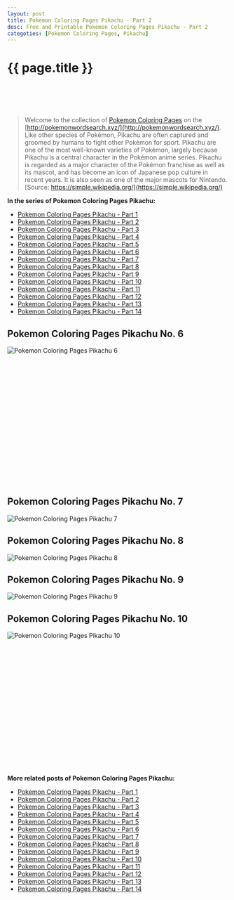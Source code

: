 ```yaml
---
layout: post
title: Pokemon Coloring Pages Pikachu - Part 2
desc: Free and Printable Pokemon Coloring Pages Pikachu - Part 2
categoties: [Pokemon Coloring Pages, Pikachu]
---
```

{{ page.title }}
================
<script async src="//pagead2.googlesyndication.com/pagead/js/adsbygoogle.js"></script><!-- UnderTitleAds --> <ins class="adsbygoogle" style="display:inline-block;width:468px;height:60px" data-ad-client="ca-pub-6753140515841889" data-ad-slot="4010138290"></ins><script> (adsbygoogle = window.adsbygoogle || []).push({}); </script>

> Welcome to the collection of [Pokemon Coloring Pages](http://pokemonwordsearch.xyz/) on the [http://pokemonwordsearch.xyz/](http://pokemonwordsearch.xyz/). Like other species of Pokémon, Pikachu are often captured and groomed by humans to fight other Pokémon for sport. Pikachu are one of the most well-known varieties of Pokémon, largely because Pikachu is a central character in the Pokémon anime series. Pikachu is regarded as a major character of the Pokémon franchise as well as its mascot, and has become an icon of Japanese pop culture in recent years. It is also seen as one of the major mascots for Nintendo. [Source: https://simple.wikipedia.org/](https://simple.wikipedia.org/)

**In the series of Pokemon Coloring Pages Pikachu:**

* [Pokemon Coloring Pages Pikachu - Part 1](http://pokemonwordsearch.xyz/2018/04/26/Pokemon-Coloring-Pages-Pikachu-part-1.html)
* [Pokemon Coloring Pages Pikachu - Part 2](http://pokemonwordsearch.xyz/2018/04/26/Pokemon-Coloring-Pages-Pikachu-part-2.html)
* [Pokemon Coloring Pages Pikachu - Part 3](http://pokemonwordsearch.xyz/2018/04/26/Pokemon-Coloring-Pages-Pikachu-part-3.html)
* [Pokemon Coloring Pages Pikachu - Part 4](http://pokemonwordsearch.xyz/2018/04/26/Pokemon-Coloring-Pages-Pikachu-part-4.html)
* [Pokemon Coloring Pages Pikachu - Part 5](http://pokemonwordsearch.xyz/2018/04/26/Pokemon-Coloring-Pages-Pikachu-part-5.html)
* [Pokemon Coloring Pages Pikachu - Part 6](http://pokemonwordsearch.xyz/2018/04/26/Pokemon-Coloring-Pages-Pikachu-part-6.html)
* [Pokemon Coloring Pages Pikachu - Part 7](http://pokemonwordsearch.xyz/2018/04/26/Pokemon-Coloring-Pages-Pikachu-part-7.html)
* [Pokemon Coloring Pages Pikachu - Part 8](http://pokemonwordsearch.xyz/2018/04/26/Pokemon-Coloring-Pages-Pikachu-part-8.html)
* [Pokemon Coloring Pages Pikachu - Part 9](http://pokemonwordsearch.xyz/2018/04/26/Pokemon-Coloring-Pages-Pikachu-part-9.html)
* [Pokemon Coloring Pages Pikachu - Part 10](http://pokemonwordsearch.xyz/2018/04/26/Pokemon-Coloring-Pages-Pikachu-part-10.html)
* [Pokemon Coloring Pages Pikachu - Part 11](http://pokemonwordsearch.xyz/2018/04/26/Pokemon-Coloring-Pages-Pikachu-part-11.html)
* [Pokemon Coloring Pages Pikachu - Part 12](http://pokemonwordsearch.xyz/2018/04/26/Pokemon-Coloring-Pages-Pikachu-part-12.html)
* [Pokemon Coloring Pages Pikachu - Part 13](http://pokemonwordsearch.xyz/2018/04/26/Pokemon-Coloring-Pages-Pikachu-part-13.html)
* [Pokemon Coloring Pages Pikachu - Part 14](http://pokemonwordsearch.xyz/2018/04/26/Pokemon-Coloring-Pages-Pikachu-part-14.html)

## Pokemon Coloring Pages Pikachu No. 6
![Pokemon Coloring Pages Pikachu 6](http://pokemonwordsearch.xyz/images/Pokemon-Coloring-Pages-Pikachu%20(6).jpg "Pokemon Coloring Pages Pikachu 6")

<script async src="//pagead2.googlesyndication.com/pagead/js/adsbygoogle.js"></script><!-- Texxtonly --><ins class="adsbygoogle" style="display:inline-block;width:336px;height:280px" data-ad-client="ca-pub-6753140515841889" data-ad-slot="3207852233"></ins><script>(adsbygoogle = window.adsbygoogle || []).push({}); </script>

## Pokemon Coloring Pages Pikachu No. 7
![Pokemon Coloring Pages Pikachu 7](http://pokemonwordsearch.xyz/images/Pokemon-Coloring-Pages-Pikachu%20(7).jpg "Pokemon Coloring Pages Pikachu 7")

## Pokemon Coloring Pages Pikachu No. 8
![Pokemon Coloring Pages Pikachu 8](http://pokemonwordsearch.xyz/images/Pokemon-Coloring-Pages-Pikachu%20(8).jpg "Pokemon Coloring Pages Pikachu 8")

## Pokemon Coloring Pages Pikachu No. 9
![Pokemon Coloring Pages Pikachu 9](http://pokemonwordsearch.xyz/images/Pokemon-Coloring-Pages-Pikachu%20(9).jpg "Pokemon Coloring Pages Pikachu 9")

## Pokemon Coloring Pages Pikachu No. 10
![Pokemon Coloring Pages Pikachu 10](http://pokemonwordsearch.xyz/images/Pokemon-Coloring-Pages-Pikachu%20(10).jpg "Pokemon Coloring Pages Pikachu 10")

<script async src="//pagead2.googlesyndication.com/pagead/js/adsbygoogle.js"></script><!-- Texxtonly --><ins class="adsbygoogle" style="display:inline-block;width:336px;height:280px" data-ad-client="ca-pub-6753140515841889" data-ad-slot="3207852233"></ins><script>(adsbygoogle = window.adsbygoogle || []).push({}); </script>

**More related posts of Pokemon Coloring Pages Pikachu:**

* [Pokemon Coloring Pages Pikachu - Part 1](http://pokemonwordsearch.xyz/2018/04/26/Pokemon-Coloring-Pages-Pikachu-part-1.html)
* [Pokemon Coloring Pages Pikachu - Part 2](http://pokemonwordsearch.xyz/2018/04/26/Pokemon-Coloring-Pages-Pikachu-part-2.html)
* [Pokemon Coloring Pages Pikachu - Part 3](http://pokemonwordsearch.xyz/2018/04/26/Pokemon-Coloring-Pages-Pikachu-part-3.html)
* [Pokemon Coloring Pages Pikachu - Part 4](http://pokemonwordsearch.xyz/2018/04/26/Pokemon-Coloring-Pages-Pikachu-part-4.html)
* [Pokemon Coloring Pages Pikachu - Part 5](http://pokemonwordsearch.xyz/2018/04/26/Pokemon-Coloring-Pages-Pikachu-part-5.html)
* [Pokemon Coloring Pages Pikachu - Part 6](http://pokemonwordsearch.xyz/2018/04/26/Pokemon-Coloring-Pages-Pikachu-part-6.html)
* [Pokemon Coloring Pages Pikachu - Part 7](http://pokemonwordsearch.xyz/2018/04/26/Pokemon-Coloring-Pages-Pikachu-part-7.html)
* [Pokemon Coloring Pages Pikachu - Part 8](http://pokemonwordsearch.xyz/2018/04/26/Pokemon-Coloring-Pages-Pikachu-part-8.html)
* [Pokemon Coloring Pages Pikachu - Part 9](http://pokemonwordsearch.xyz/2018/04/26/Pokemon-Coloring-Pages-Pikachu-part-9.html)
* [Pokemon Coloring Pages Pikachu - Part 10](http://pokemonwordsearch.xyz/2018/04/26/Pokemon-Coloring-Pages-Pikachu-part-10.html)
* [Pokemon Coloring Pages Pikachu - Part 11](http://pokemonwordsearch.xyz/2018/04/26/Pokemon-Coloring-Pages-Pikachu-part-11.html)
* [Pokemon Coloring Pages Pikachu - Part 12](http://pokemonwordsearch.xyz/2018/04/26/Pokemon-Coloring-Pages-Pikachu-part-12.html)
* [Pokemon Coloring Pages Pikachu - Part 13](http://pokemonwordsearch.xyz/2018/04/26/Pokemon-Coloring-Pages-Pikachu-part-13.html)
* [Pokemon Coloring Pages Pikachu - Part 14](http://pokemonwordsearch.xyz/2018/04/26/Pokemon-Coloring-Pages-Pikachu-part-14.html)

